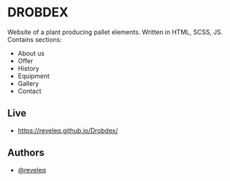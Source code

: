 
# DROBDEX

Website of a plant producing pallet elements. Written in HTML, SCSS, JS. Contains sections:
- About us
- Offer
- History
- Equipment
- Gallery
- Contact

## Live

- https://reveleq.github.io/Drobdex/


## Authors

- [@reveleq](https://github.com/Reveleq)

